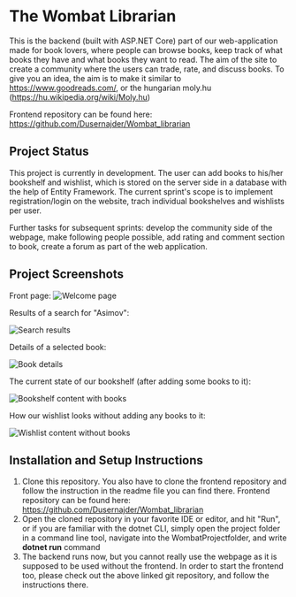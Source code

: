 ﻿# The Wombat Librarian

This is the backend (built with ASP.NET Core) part of our web-application made for book lovers, where people can browse books, keep track of what books they have and what books they want to read. The aim of the site to create a community where the users can trade, rate, and discuss books.
To give you an idea, the aim is to make it similar to https://www.goodreads.com/, or the hungarian moly.hu (https://hu.wikipedia.org/wiki/Moly.hu)

Frontend repository can be found here: https://github.com/Dusernajder/Wombat_librarian

## Project Status

This project is currently in development. The user can add books to his/her bookshelf and wishlist, which is stored on the server side in a database with the help of Entity Framework. The current sprint's scope is to implement registration/login on the website, trach individual bookshelves and wishlists per user.

Further tasks for subsequent sprints: develop the community side of the webpage, make following people possible, add rating and comment section to book, create a forum as part of the web application.

## Project Screenshots

Front page:
![Welcome page](https://i.ibb.co/2czn1dC/wombat-Librarian01.png)

Results of a search for "Asimov":

![Search results](https://i.ibb.co/XJDFRtL/wombat-Librarian02.png)

Details of a selected book:

![Book details](https://i.ibb.co/dD2vFRn/wombat03.png)

The current state of our bookshelf (after adding some books to it):

![Bookshelf content with books](https://i.ibb.co/mtdmDnx/wombat04.png)

How our wishlist looks without adding any books to it:

![Wishlist content without books](https://i.ibb.co/vVLL3ZY/wombat05.png)

## Installation and Setup Instructions

1. Clone this repository. You also have to clone the frontend repository and follow the instruction in the readme file you can find there.
   Frontend repository can be found here: https://github.com/Dusernajder/Wombat_librarian
2. Open the cloned repository in your favorite IDE or editor, and hit "Run", or if you are familiar with the dotnet CLI, simply open the project folder in a command line tool, navigate into the WombatProjectfolder, and write **dotnet run** command
3. The backend runs now, but you cannot really use the webpage as it is supposed to be used without the frontend. In order to start the frontend too, please check out the above linked git repository, and follow the instructions there.
